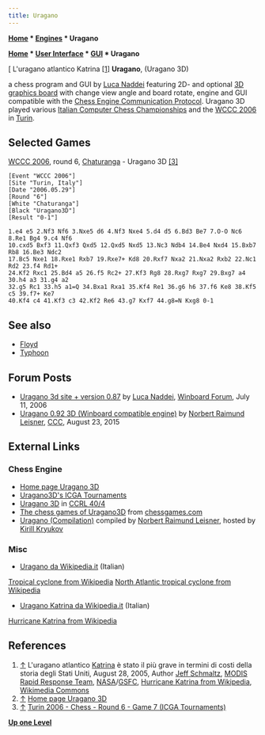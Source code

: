 ```yaml
---
title: Uragano
---
```

**[Home](Home "Home") \* [Engines](Engines "Engines") \* Uragano**  

**[Home](Home "Home") \* [User Interface](User_Interface "User Interface") \* [GUI](GUI "GUI") \* Uragano**



[ L'uragano atlantico Katrina <a id="cite-note-1" href="#cite-ref-1">[1]</a>
**Uragano**, (Uragano 3D)  

a chess program and GUI by [Luca Naddei](Luca_Naddei "Luca Naddei") featuring 2D- and optional [3D graphics board](3D_Graphics_Board "3D Graphics Board") with change view angle and board rotate, 
engine and GUI compatible with the [Chess Engine Communication Protocol](Chess_Engine_Communication_Protocol "Chess Engine Communication Protocol"). Uragano 3D played various [Italian Computer Chess Championships](Italian_Computer_Chess_Championship "Italian Computer Chess Championship") and the [WCCC 2006](WCCC_2006 "WCCC 2006") in [Turin](https://en.wikipedia.org/wiki/Turin).



## Selected Games


[WCCC 2006](WCCC_2006 "WCCC 2006"), round 6, [Chaturanga](Chaturanga_IT "Chaturanga IT") - Uragano 3D <a id="cite-note-3" href="#cite-ref-3">[3]</a>




```
[Event "WCCC 2006"]
[Site "Turin, Italy"]
[Date "2006.05.29"]
[Round "6"]
[White "Chaturanga"]
[Black "Uragano3D"]
[Result "0-1"]

1.e4 e5 2.Nf3 Nf6 3.Nxe5 d6 4.Nf3 Nxe4 5.d4 d5 6.Bd3 Be7 7.O-O Nc6 8.Re1 Bg4 9.c4 Nf6
10.cxd5 Bxf3 11.Qxf3 Qxd5 12.Qxd5 Nxd5 13.Nc3 Ndb4 14.Be4 Nxd4 15.Bxb7 Rb8 16.Be3 Ndc2 
17.Bc5 Nxe1 18.Rxe1 Rxb7 19.Rxe7+ Kd8 20.Rxf7 Nxa2 21.Nxa2 Rxb2 22.Nc1 Rd2 23.f4 Rd1+ 
24.Kf2 Rxc1 25.Bd4 a5 26.f5 Rc2+ 27.Kf3 Rg8 28.Rxg7 Rxg7 29.Bxg7 a4 30.h4 a3 31.g4 a2 
32.g5 Rc1 33.h5 a1=Q 34.Bxa1 Rxa1 35.Kf4 Re1 36.g6 h6 37.f6 Ke8 38.Kf5 c5 39.f7+ Ke7 
40.Kf4 c4 41.Kf3 c3 42.Kf2 Re6 43.g7 Kxf7 44.g8=N Kxg8 0-1

```

## See also


* [Floyd](Floyd "Floyd")
* [Typhoon](Typhoon "Typhoon")


## Forum Posts


* [Uragano 3d site + version 0.87](http://www.open-aurec.com/wbforum/viewtopic.php?f=2&t=5188) by [Luca Naddei](Luca_Naddei "Luca Naddei"), [Winboard Forum](Computer_Chess_Forums "Computer Chess Forums"), July 11, 2006
* [Uragano 0.92 3D (Winboard compatible engine)](http://www.talkchess.com/forum/viewtopic.php?t=57345) by [Norbert Raimund Leisner](Norbert_Raimund_Leisner "Norbert Raimund Leisner"), [CCC](CCC "CCC"), August 23, 2015


## External Links


### Chess Engine


* [Home page Uragano 3D](http://www.naddei.it/uragano_3d/)
* [Uragano3D's ICGA Tournaments](https://www.game-ai-forum.org/icga-tournaments/program.php?id=84)
* [Uragano 3D](http://www.computerchess.org.uk/ccrl/404/cgi/compare_engines.cgi?family=Uragano&print=Rating+list&print=Results+table&print=LOS+table&print=Ponder+hit+table&print=Eval+difference+table&print=Comopp+gamenum+table&print=Overlap+table&print=Score+with+common+opponents) in [CCRL 40/4](CCRL "CCRL")
* [The chess games of Uragano3D](https://www.chessgames.com/perl/chessplayer?pid=103861) from [chessgames.com](http://www.chessgames.com/index.html)
* [Uragano (Compilation)](http://kirr.homeunix.org/chess/engines/Norbert%27s%20collection/Uragano%20%28Compilation%29/) compiled by [Norbert Raimund Leisner](Norbert_Raimund_Leisner "Norbert Raimund Leisner"), hosted by [Kirill Kryukov](Kirill_Kryukov "Kirill Kryukov")


### Misc


* [Uragano da Wikipedia.it](https://it.wikipedia.org/wiki/Uragano) (Italian)


 [Tropical cyclone from Wikipedia](https://en.wikipedia.org/wiki/Tropical_cyclone)
 [North Atlantic tropical cyclone from Wikipedia](https://en.wikipedia.org/wiki/North_Atlantic_tropical_cyclone)
* [Uragano Katrina da Wikipedia.it](https://it.wikipedia.org/wiki/Uragano_Katrina) (Italian)


 [Hurricane Katrina from Wikipedia](https://en.wikipedia.org/wiki/Hurricane_Katrina)
## References


1. <a id="cite-ref-1" href="#cite-note-1">↑</a> L'uragano atlantico [Katrina](https://en.wikipedia.org/wiki/Hurricane_Katrina) è stato il più grave in termini di costi della storia degli Stati Uniti, August 28, 2005, Author [Jeff Schmaltz](https://www.nasa.gov/feature/goddard/jeff-schmaltz-quotes-tennyson-loves-wildlife-and-makes-pretty-pictures-for-nasa), [MODIS Rapid Response Team](https://earthdata.nasa.gov/earth-observation-data/near-real-time/rapid-response), [NASA](https://en.wikipedia.org/wiki/NASA)/[GSFC](https://en.wikipedia.org/wiki/Goddard_Space_Flight_Center), [Hurricane Katrina from Wikipedia](https://en.wikipedia.org/wiki/Hurricane_Katrina), [Wikimedia Commons](https://en.wikipedia.org/wiki/Wikimedia_Commons)
2. <a id="cite-ref-2" href="#cite-note-2">↑</a> [Home page Uragano 3D](http://www.naddei.it/uragano_3d/)
3. <a id="cite-ref-3" href="#cite-note-3">↑</a> [Turin 2006 - Chess - Round 6 - Game 7 (ICGA Tournaments)](https://www.game-ai-forum.org/icga-tournaments/round.php?tournament=16&round=6&id=7)

**[Up one Level](Engines "Engines")**







 
